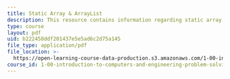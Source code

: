 ```yaml
---
title: Static Array & ArrayList
description: This resource contains information regarding static array & arrayList.
type: course
layout: pdf
uid: b222458ddf201437e5e5ad6c2d75a145
file_type: application/pdf
file_location: >-
  https://open-learning-course-data-production.s3.amazonaws.com/1-00-introduction-to-computers-and-engineering-problem-solving-spring-2012/b222458ddf201437e5e5ad6c2d75a145_MIT1_00S12_REC_4.pdf
course_id: 1-00-introduction-to-computers-and-engineering-problem-solving-spring-2012
---
```

